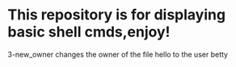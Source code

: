# This repository is for displaying basic shell cmds,enjoy!
3-new_owner changes the owner of the file hello to the user betty
